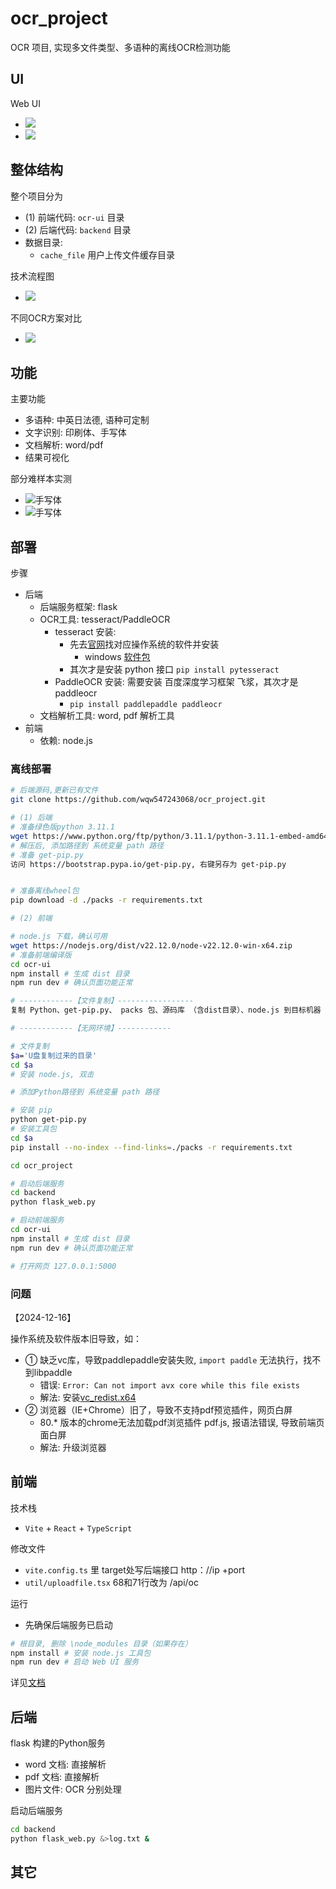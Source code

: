 # ocr_project

OCR 项目, 实现多文件类型、多语种的离线OCR检测功能

## UI

Web UI
- ![](test/home.jpg)
- ![](test/ocr.jpg)

## 整体结构

整个项目分为
- (1) 前端代码: `ocr-ui` 目录
- (2) 后端代码: `backend` 目录
- 数据目录:
  - `cache_file` 用户上传文件缓存目录

技术流程图
- ![](test/tech.png)

不同OCR方案对比
- ![](test/comparesion.png)


## 功能

主要功能
- 多语种: 中英日法德, 语种可定制
- 文字识别: 印刷体、手写体
- 文档解析: word/pdf
- 结果可视化

部分难样本实测
- ![手写体](test/hand1.png)
- ![手写体](hand2.png)

## 部署

步骤
- 后端
  - 后端服务框架: flask
  - OCR工具: tesseract/PaddleOCR
    - tesseract 安装: 
      - 先去[官网](https://github.com/UB-Mannheim/tesseract/wiki)找对应操作系统的软件并安装
        - windows [软件包](https://digi.bib.uni-mannheim.de/tesseract/tesseract-ocr-w64-setup-v5.3.0.20221214.exe)
      - 其次才是安装 python 接口 `pip install pytesseract`
    - PaddleOCR 安装: 需要安装 百度深度学习框架 飞浆，其次才是 paddleocr
      - `pip install paddlepaddle paddleocr`
  - 文档解析工具: word, pdf 解析工具
- 前端
  - 依赖: node.js


### 离线部署


```sh
# 后端源码,更新已有文件
git clone https://github.com/wqw547243068/ocr_project.git

# (1) 后端
# 准备绿色版python 3.11.1
wget https://www.python.org/ftp/python/3.11.1/python-3.11.1-embed-amd64.zip
# 解压后, 添加路径到 系统变量 path 路径
# 准备 get-pip.py
访问 https://bootstrap.pypa.io/get-pip.py, 右键另存为 get-pip.py


# 准备离线wheel包
pip download -d ./packs -r requirements.txt

# (2) 前端 

# node.js 下载，确认可用
wget https://nodejs.org/dist/v22.12.0/node-v22.12.0-win-x64.zip
# 准备前端编译版
cd ocr-ui
npm install # 生成 dist 目录
npm run dev # 确认页面功能正常

# ------------【文件复制】-----------------
复制 Python、get-pip.py、 packs 包、源码库 （含dist目录）、node.js 到目标机器（无网）

# ------------【无网环境】------------

# 文件复制
$a='U盘复制过来的目录'
cd $a
# 安装 node.js, 双击

# 添加Python路径到 系统变量 path 路径

# 安装 pip
python get-pip.py
# 安装工具包
cd $a
pip install --no-index --find-links=./packs -r requirements.txt

cd ocr_project

# 启动后端服务
cd backend
python flask_web.py

# 启动前端服务
cd ocr-ui
npm install # 生成 dist 目录
npm run dev # 确认页面功能正常

# 打开网页 127.0.0.1:5000

```

### 问题

【2024-12-16】

操作系统及软件版本旧导致，如： 
- ① 缺乏vc库，导致paddlepaddle安装失败, `import paddle` 无法执行，找不到libpaddle 
  - 错误: `Error: Can not import avx core while this file exists`
  - 解法: 安装[vc_redist.x64](https://blog.csdn.net/fuck_hang/article/details/114578986) 
- ② 浏览器（IE+Chrome）旧了，导致不支持pdf预览插件，网页白屏
  - 80.* 版本的chrome无法加载pdf浏览插件 pdf.js, 报语法错误, 导致前端页面白屏
  - 解法: 升级浏览器

## 前端


技术栈
- `Vite` + `React` + `TypeScript`

修改文件
- `vite.config.ts` 里 target处写后端接口 http：//ip +port
- `util/uploadfile.tsx` 68和71行改为 /api/oc

运行
- 先确保后端服务已启动

```sh
# 根目录, 删除 \node_modules 目录（如果存在）
npm install # 安装 node.js 工具包
npm run dev # 启动 Web UI 服务
```

详见[文档](ocr-ui/README.md)

## 后端

flask 构建的Python服务
- word 文档: 直接解析
- pdf 文档: 直接解析
- 图片文件: OCR 分别处理

启动后端服务

```sh
cd backend
python flask_web.py &>log.txt &
```



## 其它

